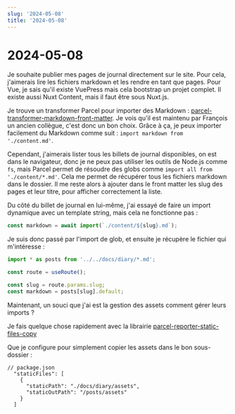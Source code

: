 ```yaml
---
slug: '2024-05-08'
title: '2024-05-08'
---
```


# 2024-05-08

Je souhaite publier mes pages de journal directement sur le site. Pour cela, j'aimerais lire les fichiers markdown et
les rendre en tant que pages. Pour Vue, je sais qu'il existe VuePress mais cela bootstrap un projet complet. Il existe
aussi Nuxt Content, mais il faut être sous Nuxt.js.

Je trouve un transformer Parcel pour importer des
Markdown : [parcel-transformer-markdown-front-matter](https://github.com/indoorequal/parcel-transformer-markdown-front-matter).
Je vois qu'il est maintenu par François un ancien collègue, c'est donc un bon choix.
Grâce à ça, je peux importer facilement du Markdown comme suit : `import markdown from './content.md'`.

Cependant, j'aimerais lister tous les billets de journal disponibles, on est dans le navigateur, donc je ne peux pas
utiliser les outils de Node.js comme `fs`, mais Parcel permet de résoudre des globs
comme `import all from './content/*.md'`.
Cela me permet de récupérer tous les fichiers markdown dans le dossier. Il me reste alors à ajouter dans le front matter
les slug des pages et leur titre, pour afficher correctement la liste.

Du côté du billet de journal en lui-même, j'ai essayé de faire un import dynamique avec un template string, mais cela ne
fonctionne pas :

```javascript
const markdown = await import(`./content/${slug}.md`);
```

Je suis donc passé par l'import de glob, et ensuite je récupère le fichier qui m'intéresse :

```javascript
import * as posts from '../../docs/diary/*.md';

const route = useRoute();

const slug = route.params.slug;
const markdown = posts[slug].default;
```

Maintenant, un souci que j'ai est la gestion des assets comment gérer leurs imports ?

Je fais quelque chose rapidement avec la
librairie [parcel-reporter-static-files-copy](https://github.com/elwin013/parcel-reporter-static-files-copy)

Que je configure pour simplement copier les assets dans le bon sous-dossier :

```
// package.json
  "staticFiles": [
    {
      "staticPath": "./docs/diary/assets",
      "staticOutPath": "/posts/assets"
    }
  ]
```
